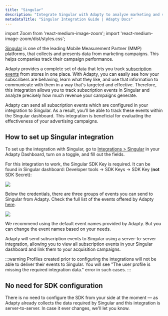 ```yaml
---
title: "Singular"
description: "Integrate Singular with Adapty to analyze marketing and subscription data."
metadataTitle: "Singular Integration Guide | Adapty Docs"
---
```


import Zoom from 'react-medium-image-zoom';
import 'react-medium-image-zoom/dist/styles.css';

[Singular](https://www.singular.net/) is one of the leading Mobile Measurement Partner (MMP) platforms, that collects and presents data from marketing campaigns. This helps companies track their campaign performance. 

Adapty provides a complete set of data that lets you track [subscription events](events) from stores in one place. With Adapty, you can easily see how your subscribers are behaving, learn what they like, and use that information to communicate with them in a way that's targeted and effective. Therefore, this integration allows you to track subscription events in Singular and analyze precisely how much revenue your campaigns generate.

Adapty can send all subscription events which are configured in your integration to Singular. As a result, you'll be able to track these events within the Singular dashboard. This integration is beneficial for evaluating the effectiveness of your advertising campaigns.

## How to set up Singular integration

To set up the integration with Singular, go to [Integrations > Singular](https://app.adapty.io/integrations/singular) in your Adapty Dashboard, turn on a toggle, and fill out the fields.

For this integration to work, the Singular SDK Key is required. It can be found in Singular dashboard: Developer tools -> SDK Keys -> SDK Key (**not** SDK Secret):


<Zoom>
  <img src={require('./img/4bc50d1-singular_sdk_key.webp').default}
  style={{
    border: '1px solid #727272', /* border width and color */
    width: '700px', /* image width */
    display: 'block', /* for alignment */
    margin: '0 auto' /* center alignment */
  }}
/>
</Zoom>





Below the credentials, there are three groups of events you can send to Singular from Adapty. Check the full list of the events offered by Adapty [here](events).


<Zoom>
  <img src={require('./img/e67de0c-singular_events.webp').default}
  style={{
    border: '1px solid #727272', /* border width and color */
    width: '700px', /* image width */
    display: 'block', /* for alignment */
    margin: '0 auto' /* center alignment */
  }}
/>
</Zoom>





We recommend using the default event names provided by Adapty. But you can change the event names based on your needs.

Adapty will send subscription events to Singular using a server-to-server integration, allowing you to view all subscription events in your Singular dashboard and link them to your acquisition campaigns.

:::warning
Profiles created prior to configuring the integrations will not be able to deliver their events to Singular. You will see "The user profile is missing the required integration data." error in such cases.
:::

## No need for SDK configuration

There is no need to configure the SDK from your side at the moment — as Adapty already collects the data required by Singular and this integration is server-to-server. In case it ever changes, we'll let you know.